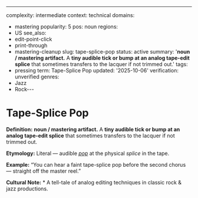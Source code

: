---
complexity: intermediate
context: technical
domains:
- mastering
popularity: 5
pos: noun
regions:
- US
see_also:
- edit-point-click
- print-through
- mastering-cleanup
slug: tape-splice-pop
status: active
summary: '**noun / mastering artifact.** A **tiny audible tick or bump at an analog
  tape-edit splice** that sometimes transfers to the lacquer if not trimmed out.'
tags:
- pressing
term: Tape-Splice Pop
updated: '2025-10-06'
verification: unverified
genres:
- Jazz
- Rock---

# Tape-Splice Pop

**Definition:** **noun / mastering artifact.** A **tiny audible tick or bump at an analog tape-edit splice** that sometimes transfers to the lacquer if not trimmed out.

**Etymology:** Literal — audible *[pop](../p/pop.md)* at the physical *splice* in the tape.

**Example:** “You can hear a faint tape-splice pop before the second chorus — straight off the master reel.”

**Cultural Note:** * A tell-tale of analog editing techniques in classic rock & jazz productions.

